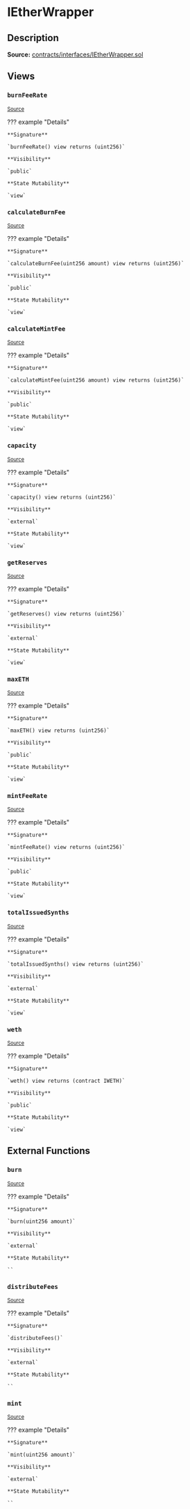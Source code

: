 # IEtherWrapper

## Description

**Source:** [contracts/interfaces/IEtherWrapper.sol](https://github.com/Synthetixio/synthetix/tree/v2.90.2-alpha/contracts/interfaces/IEtherWrapper.sol)

## Views

### `burnFeeRate`

<sub>[Source](https://github.com/Synthetixio/synthetix/tree/v2.90.2-alpha/contracts/interfaces/IEtherWrapper.sol#L27)</sub>

??? example "Details"

    **Signature**

    `burnFeeRate() view returns (uint256)`

    **Visibility**

    `public`

    **State Mutability**

    `view`

### `calculateBurnFee`

<sub>[Source](https://github.com/Synthetixio/synthetix/tree/v2.90.2-alpha/contracts/interfaces/IEtherWrapper.sol#L21)</sub>

??? example "Details"

    **Signature**

    `calculateBurnFee(uint256 amount) view returns (uint256)`

    **Visibility**

    `public`

    **State Mutability**

    `view`

### `calculateMintFee`

<sub>[Source](https://github.com/Synthetixio/synthetix/tree/v2.90.2-alpha/contracts/interfaces/IEtherWrapper.sol#L19)</sub>

??? example "Details"

    **Signature**

    `calculateMintFee(uint256 amount) view returns (uint256)`

    **Visibility**

    `public`

    **State Mutability**

    `view`

### `capacity`

<sub>[Source](https://github.com/Synthetixio/synthetix/tree/v2.90.2-alpha/contracts/interfaces/IEtherWrapper.sol#L13)</sub>

??? example "Details"

    **Signature**

    `capacity() view returns (uint256)`

    **Visibility**

    `external`

    **State Mutability**

    `view`

### `getReserves`

<sub>[Source](https://github.com/Synthetixio/synthetix/tree/v2.90.2-alpha/contracts/interfaces/IEtherWrapper.sol#L15)</sub>

??? example "Details"

    **Signature**

    `getReserves() view returns (uint256)`

    **Visibility**

    `external`

    **State Mutability**

    `view`

### `maxETH`

<sub>[Source](https://github.com/Synthetixio/synthetix/tree/v2.90.2-alpha/contracts/interfaces/IEtherWrapper.sol#L23)</sub>

??? example "Details"

    **Signature**

    `maxETH() view returns (uint256)`

    **Visibility**

    `public`

    **State Mutability**

    `view`

### `mintFeeRate`

<sub>[Source](https://github.com/Synthetixio/synthetix/tree/v2.90.2-alpha/contracts/interfaces/IEtherWrapper.sol#L25)</sub>

??? example "Details"

    **Signature**

    `mintFeeRate() view returns (uint256)`

    **Visibility**

    `public`

    **State Mutability**

    `view`

### `totalIssuedSynths`

<sub>[Source](https://github.com/Synthetixio/synthetix/tree/v2.90.2-alpha/contracts/interfaces/IEtherWrapper.sol#L17)</sub>

??? example "Details"

    **Signature**

    `totalIssuedSynths() view returns (uint256)`

    **Visibility**

    `external`

    **State Mutability**

    `view`

### `weth`

<sub>[Source](https://github.com/Synthetixio/synthetix/tree/v2.90.2-alpha/contracts/interfaces/IEtherWrapper.sol#L29)</sub>

??? example "Details"

    **Signature**

    `weth() view returns (contract IWETH)`

    **Visibility**

    `public`

    **State Mutability**

    `view`

## External Functions

### `burn`

<sub>[Source](https://github.com/Synthetixio/synthetix/tree/v2.90.2-alpha/contracts/interfaces/IEtherWrapper.sol#L9)</sub>

??? example "Details"

    **Signature**

    `burn(uint256 amount)`

    **Visibility**

    `external`

    **State Mutability**

    ``

### `distributeFees`

<sub>[Source](https://github.com/Synthetixio/synthetix/tree/v2.90.2-alpha/contracts/interfaces/IEtherWrapper.sol#L11)</sub>

??? example "Details"

    **Signature**

    `distributeFees()`

    **Visibility**

    `external`

    **State Mutability**

    ``

### `mint`

<sub>[Source](https://github.com/Synthetixio/synthetix/tree/v2.90.2-alpha/contracts/interfaces/IEtherWrapper.sol#L7)</sub>

??? example "Details"

    **Signature**

    `mint(uint256 amount)`

    **Visibility**

    `external`

    **State Mutability**

    ``
